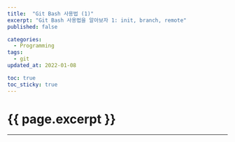 ```yaml
---
title:  "Git Bash 사용법 (1)"
excerpt: "Git Bash 사용법을 알아보자 1: init, branch, remote"
published: false

categories:
  - Programming
tags:
  - git
updated_at: 2022-01-08

toc: true
toc_sticky: true
---
```

# {{ page.excerpt }}
---
